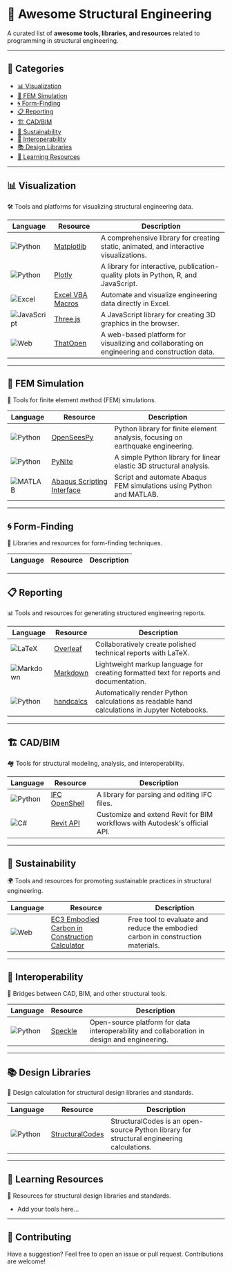 # 🌟 Awesome Structural Engineering  
A curated list of **awesome tools, libraries, and resources** related to programming in structural engineering.

---

## 🚀 Categories  
- [📊 Visualization](#-visualization)  
- [🧪 FEM Simulation](#-fem-simulation)  
- [🌀 Form-Finding](#-form-finding)  
- [📋 Reporting](#-reporting)  
- [🏗️ CAD/BIM](#️-cadbim)
- [🌱 Sustainability](#-sustainability) 
- [🔗 Interoperability](#-interoperability)  
- [📚 Design Libraries](#-design-libraries)  
- [👥 Learning Resources](#-learning-resources)  

---

## 📊 Visualization  
🛠 Tools and platforms for visualizing structural engineering data.  

| Language       | Resource                                                                                              | Description                                          |
|----------------|------------------------------------------------------------------------------------------------------|------------------------------------------------------|
| ![Python](https://img.shields.io/badge/-Python-blue?logo=python&logoColor=white)      | [Matplotlib](https://matplotlib.org/)               | A comprehensive library for creating static, animated, and interactive visualizations. |
| ![Python](https://img.shields.io/badge/-Python-blue?logo=python&logoColor=white)      | [Plotly](https://plotly.com/)                       | A library for interactive, publication-quality plots in Python, R, and JavaScript. |
| ![Excel](https://img.shields.io/badge/-Excel-brightgreen?logo=microsoft-excel&logoColor=white)   | [Excel VBA Macros](https://docs.microsoft.com/en-us/office/vba/library-reference/concepts/getting-started-with-vba-in-office) | Automate and visualize engineering data directly in Excel. |
| ![JavaScript](https://img.shields.io/badge/-JavaScript-yellow?logo=javascript&logoColor=white)  | [Three.js](https://threejs.org/)                   | A JavaScript library for creating 3D graphics in the browser. |
| ![Web](https://img.shields.io/badge/-Web-lightgrey?logo=html5&logoColor=white)        | [ThatOpen](https://docs.thatopen.com/intro)         | A web-based platform for visualizing and collaborating on engineering and construction data. |

---

## 🧪 FEM Simulation  
🔧 Tools for finite element method (FEM) simulations.  

| Language       | Resource                                                                                              | Description                                          |
|----------------|------------------------------------------------------------------------------------------------------|------------------------------------------------------|
| ![Python](https://img.shields.io/badge/-Python-blue?logo=python&logoColor=white)      | [OpenSeesPy](https://openseespydoc.readthedocs.io/) | Python library for finite element analysis, focusing on earthquake engineering. |
| ![Python](https://img.shields.io/badge/-Python-blue?logo=python&logoColor=white)      | [PyNite](https://github.com/JWock82/PyNite)         | A simple Python library for linear elastic 3D structural analysis. |
| ![MATLAB](https://img.shields.io/badge/-MATLAB-orange?logo=mathworks&logoColor=white) | [Abaqus Scripting Interface](https://www.3ds.com/products-services/simulia/products/abaqus/) | Script and automate Abaqus FEM simulations using Python and MATLAB. |

---

## 🌀 Form-Finding  
📐 Libraries and resources for form-finding techniques.  

| Language       | Resource                                                                                              | Description                                          |
|----------------|------------------------------------------------------------------------------------------------------|------------------------------------------------------|

---

## 📋 Reporting  
📊 Tools and resources for generating structured engineering reports.  

| Language       | Resource                                                                                              | Description                                          |
|----------------|------------------------------------------------------------------------------------------------------|------------------------------------------------------|
| ![LaTeX](https://img.shields.io/badge/-LaTeX-blueviolet?logo=latex&logoColor=white)  | [Overleaf](https://www.overleaf.com/)                | Collaboratively create polished technical reports with LaTeX. |
| ![Markdown](https://img.shields.io/badge/-Markdown-lightgrey?logo=markdown&logoColor=white) | [Markdown](https://www.markdownguide.org/)          | Lightweight markup language for creating formatted text for reports and documentation. |
| ![Python](https://img.shields.io/badge/-Python-blue?logo=python&logoColor=white)      | [handcalcs](https://github.com/connorferster/handcalcs) | Automatically render Python calculations as readable hand calculations in Jupyter Notebooks. |

---

## 🏗️ CAD/BIM  
🏘️ Tools for structural modeling, analysis, and interoperability.  

| Language       | Resource                                                                                              | Description                                          |
|----------------|------------------------------------------------------------------------------------------------------|------------------------------------------------------|
| ![Python](https://img.shields.io/badge/-Python-blue?logo=python&logoColor=white)      | [IFC OpenShell](http://ifcopenshell.org/)            | A library for parsing and editing IFC files.         |
| ![C#](https://img.shields.io/badge/-C%23-green?logo=csharp&logoColor=white)         | [Revit API](https://help.autodesk.com/view/RVT/2024/ENU/?guid=Revit_API_Revit_API_Developers_Guide_html) | Customize and extend Revit for BIM workflows with Autodesk's official API. |

---

## 🌱 Sustainability  
🌍 Tools and resources for promoting sustainable practices in structural engineering.  

| Language       | Resource                                                                                              | Description                                          |
|----------------|------------------------------------------------------------------------------------------------------|------------------------------------------------------|
| ![Web](https://img.shields.io/badge/-Web-lightgrey?logo=html5&logoColor=white)        | [EC3 Embodied Carbon in Construction Calculator](https://www.buildingtransparency.org/en/) | Free tool to evaluate and reduce the embodied carbon in construction materials. |

---

## 🔗 Interoperability  
🔄 Bridges between CAD, BIM, and other structural tools.  

| Language       | Resource                                                                                              | Description                                          |
|----------------|------------------------------------------------------------------------------------------------------|------------------------------------------------------|
| ![Python](https://img.shields.io/badge/-Python-blue?logo=python&logoColor=white)      | [Speckle](https://speckle.systems/)                  | Open-source platform for data interoperability and collaboration in design and engineering. |

---

## 📚 Design Libraries  
📏 Design calculation for structural design libraries and standards.  

| Language       | Resource                                                                                              | Description                                          |
|----------------|------------------------------------------------------------------------------------------------------|------------------------------------------------------|
| ![Python](https://img.shields.io/badge/-Python-blue?logo=python&logoColor=white)      | [StructuralCodes](https://fib-international.github.io/structuralcodes/)                  | StructuralCodes is an open-source Python library for structural engineering calculations. |

---

## 👥 Learning Resources
📏 Resources for structural design libraries and standards.  

- Add your tools here...  

---

## 🌟 Contributing  
Have a suggestion? Feel free to open an issue or pull request. Contributions are welcome!  

